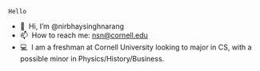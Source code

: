 `Hello`
- 👋 &nbsp;Hi, I’m @nirbhaysinghnarang
- 📫 &nbsp;How to reach me: nsn@cornell.edu
- 💻 &nbsp;I am a freshman at Cornell University looking to major in CS, with a possible minor in Physics/History/Business.

